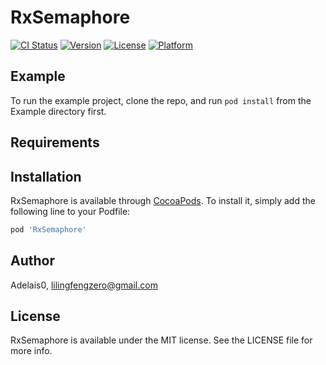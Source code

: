 # RxSemaphore

[![CI Status](https://img.shields.io/travis/Adelais0/RxSemaphore.svg?style=flat)](https://travis-ci.org/Adelais0/RxSemaphore)
[![Version](https://img.shields.io/cocoapods/v/RxSemaphore.svg?style=flat)](https://cocoapods.org/pods/RxSemaphore)
[![License](https://img.shields.io/cocoapods/l/RxSemaphore.svg?style=flat)](https://cocoapods.org/pods/RxSemaphore)
[![Platform](https://img.shields.io/cocoapods/p/RxSemaphore.svg?style=flat)](https://cocoapods.org/pods/RxSemaphore)

## Example

To run the example project, clone the repo, and run `pod install` from the Example directory first.

## Requirements

## Installation

RxSemaphore is available through [CocoaPods](https://cocoapods.org). To install
it, simply add the following line to your Podfile:

```ruby
pod 'RxSemaphore'
```

## Author

Adelais0, lilingfengzero@gmail.com

## License

RxSemaphore is available under the MIT license. See the LICENSE file for more info.
